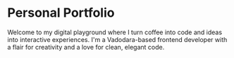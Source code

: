 # Personal Portfolio
 Welcome to my digital playground where I turn coffee into code and ideas into interactive experiences. I'm a Vadodara-based frontend developer with a flair for creativity and a love for clean, elegant code.
